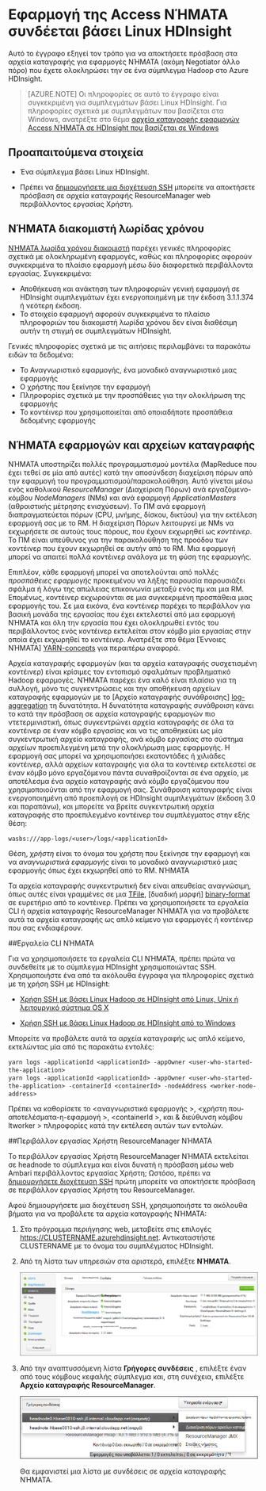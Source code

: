 <properties
    pageTitle="Εφαρμογή της Access ΝΉΜΑΤΑ Hadoop αρχείο καταγραφής βάσει Linux HDInsight | Microsoft Azure"
    description="Μάθετε πώς μπορείτε να αποκτήσετε πρόσβαση σε αρχεία καταγραφής εφαρμογών ΝΉΜΑΤΑ σε ένα σύμπλεγμα βάσει Linux HDInsight (Hadoop) χρησιμοποιώντας τη γραμμή εντολών και ένα πρόγραμμα περιήγησης web."
    services="hdinsight"
    documentationCenter=""
    tags="azure-portal"
    authors="Blackmist" 
    manager="jhubbard"
    editor="cgronlun"/>

<tags
    ms.service="hdinsight"
    ms.workload="big-data"
    ms.tgt_pltfrm="na"
    ms.devlang="na"
    ms.topic="article"
    ms.date="10/21/2016"
    ms.author="larryfr"/>

# <a name="access-yarn-application-logs-on-linux-based-hdinsight"></a>Εφαρμογή της Access ΝΉΜΑΤΑ συνδέεται βάσει Linux HDInsight 

Αυτό το έγγραφο εξηγεί τον τρόπο για να αποκτήσετε πρόσβαση στα αρχεία καταγραφής για εφαρμογές ΝΉΜΑΤΑ (ακόμη Negotiator άλλο πόρο) που έχετε ολοκληρώσει την σε ένα σύμπλεγμα Hadoop στο Azure HDInsight.

> [AZURE.NOTE] Οι πληροφορίες σε αυτό το έγγραφο είναι συγκεκριμένη για συμπλεγμάτων βάσει Linux HDInsight. Για πληροφορίες σχετικά με συμπλεγμάτων που βασίζεται στα Windows, ανατρέξτε στο θέμα [αρχεία καταγραφής εφαρμογών Access ΝΉΜΑΤΑ σε HDInsight που βασίζεται σε Windows](hdinsight-hadoop-access-yarn-app-logs.md)

## <a name="prerequisites"></a>Προαπαιτούμενα στοιχεία

* Ένα σύμπλεγμα βάσει Linux HDInsight.

* Πρέπει να [δημιουργήσετε μια διοχέτευση SSH](hdinsight-linux-ambari-ssh-tunnel.md) μπορείτε να αποκτήσετε πρόσβαση σε αρχεία καταγραφής ResourceManager web περιβάλλοντος εργασίας Χρήστη.

## <a name="YARNTimelineServer"></a>ΝΉΜΑΤΑ διακομιστή λωρίδας χρόνου

[ΝΉΜΑΤΑ λωρίδα χρόνου διακομιστή](http://hadoop.apache.org/docs/r2.4.0/hadoop-yarn/hadoop-yarn-site/TimelineServer.html) παρέχει γενικές πληροφορίες σχετικά με ολοκληρωμένη εφαρμογές, καθώς και πληροφορίες αφορούν συγκεκριμένα το πλαίσιο εφαρμογή μέσω δύο διαφορετικά περιβάλλοντα εργασίας. Συγκεκριμένα:

* Αποθήκευση και ανάκτηση των πληροφοριών γενική εφαρμογή σε HDInsight συμπλεγμάτων έχει ενεργοποιημένη με την έκδοση 3.1.1.374 ή νεότερη έκδοση.
* Το στοιχείο εφαρμογή αφορούν συγκεκριμένα το πλαίσιο πληροφοριών του διακομιστή λωρίδα χρόνου δεν είναι διαθέσιμη αυτήν τη στιγμή σε συμπλεγμάτων HDInsight.

Γενικές πληροφορίες σχετικά με τις αιτήσεις περιλαμβάνει τα παρακάτω ειδών τα δεδομένα:

* Το Αναγνωριστικό εφαρμογής, ένα μοναδικό αναγνωριστικό μιας εφαρμογής
* Ο χρήστης που ξεκίνησε την εφαρμογή
* Πληροφορίες σχετικά με την προσπάθειες για την ολοκλήρωση της εφαρμογής
* Το κοντέινερ που χρησιμοποιείται από οποιαδήποτε προσπάθεια δεδομένης εφαρμογής

## <a name="YARNAppsAndLogs"></a>ΝΉΜΑΤΑ εφαρμογών και αρχείων καταγραφής

ΝΉΜΑΤΑ υποστηρίζει πολλές προγραμματισμού μοντέλα (MapReduce που έχει τεθεί σε μία από αυτές) κατά την αποσύνδεση διαχείριση πόρων από την εφαρμογή του προγραμματισμού/παρακολούθηση. Αυτό γίνεται μέσω ενός καθολικού *ResourceManager* (Διαχείριση Πόρων) ανά εργαζόμενο-κόμβου *NodeManagers* (NMs) και ανά εφαρμογή *ApplicationMasters* (αθροιστικής μέτρησης ενισχύσεων). Το ΠΜ ανά εφαρμογή διαπραγματεύεται πόρων (CPU, μνήμης, δίσκου, δικτύου) για την εκτέλεση εφαρμογή σας με το RM. Η διαχείριση Πόρων λειτουργεί με NMs να εκχωρήσετε σε αυτούς τους πόρους, που έχουν εκχωρηθεί ως *κοντέινερ*. Το ΠΜ είναι υπεύθυνος για την παρακολούθηση της προόδου των κοντέινερ που έχουν εκχωρηθεί σε αυτήν από το RM. Μια εφαρμογή μπορεί να απαιτεί πολλά κοντέινερ ανάλογα με τη φύση της εφαρμογής.

Επιπλέον, κάθε εφαρμογή μπορεί να αποτελούνται από πολλές *προσπάθειες εφαρμογής* προκειμένου να λήξης παρουσία παρουσιάζει σφάλμα ή λόγω της απώλειας επικοινωνία μεταξύ ενός πμ και μια RM. Επομένως, κοντέινερ εκχωρούνται σε μια συγκεκριμένη προσπάθεια μιας εφαρμογής του. Σε μια εικόνα, ένα κοντέινερ παρέχει το περιβάλλον για βασική μονάδα της εργασίας που έχει εκτελεστεί από μια εφαρμογή ΝΉΜΑΤΑ και όλη την εργασία που έχει ολοκληρωθεί εντός του περιβάλλοντος ενός κοντέινερ εκτελείται στον κόμβο μία εργασίας στην οποία έχει εκχωρηθεί το κοντέινερ. Ανατρέξτε στο θέμα [Έννοιες ΝΉΜΑΤΑ] [ YARN-concepts] για περαιτέρω αναφορά.

Αρχεία καταγραφής εφαρμογών (και τα αρχεία καταγραφής συσχετισμένη κοντέινερ) είναι κρίσιμες τον εντοπισμό σφαλμάτων προβληματικό Hadoop εφαρμογές. ΝΉΜΑΤΑ παρέχει ένα καλό είναι πλαίσιο για τη συλλογή, μόνο τις συγκεντρώσεις και την αποθήκευση αρχείων καταγραφής εφαρμογών με το [Αρχείο καταγραφής συνάθροισης] [ log-aggregation] τη δυνατότητα. Η δυνατότητα καταγραφής συνάθροιση κάνει το κατά την πρόσβαση σε αρχεία καταγραφής εφαρμογών πιο ντετερμινιστική, όπως συγκεντρώνει αρχεία καταγραφής σε όλα τα κοντέινερ σε έναν κόμβο εργασίας και να τις αποθηκεύει ως μία συγκεντρωτική αρχείο καταγραφής, ανά κόμβο εργασίας στο σύστημα αρχείων προεπιλεγμένη μετά την ολοκλήρωση μιας εφαρμογής. Η εφαρμογή σας μπορεί να χρησιμοποιήσει εκατοντάδες ή χιλιάδες κοντέινερ, αλλά αρχείων καταγραφής για όλα τα κοντέινερ εκτελεστεί σε έναν κόμβο μόνο εργαζόμενου πάντα συναθροίζονται σε ένα αρχείο, με αποτέλεσμα ένα αρχείο καταγραφής ανά κόμβο εργαζόμενου που χρησιμοποιούνται από την εφαρμογή σας. Συνάθροιση καταγραφής είναι ενεργοποιημένη από προεπιλογή σε HDInsight συμπλεγμάτων (έκδοση 3.0 και παραπάνω), και μπορείτε να βρείτε συγκεντρωτική αρχεία καταγραφής στο προεπιλεγμένο κοντέινερ του συμπλέγματος στην εξής θέση:

    wasbs:///app-logs/<user>/logs/<applicationId>

Θέση, *χρήστη* είναι το όνομα του χρήστη που ξεκίνησε την εφαρμογή και να *αναγνωριστικά εφαρμογής* είναι το μοναδικό αναγνωριστικό μιας εφαρμογής όπως έχει εκχωρηθεί από το RM. ΝΉΜΑΤΑ

Τα αρχεία καταγραφής συγκεντρωτική δεν είναι απευθείας αναγνώσιμη, όπως αυτές είναι γραμμένες σε μια [TFile][T-file], [δυαδική μορφή] [ binary-format] σε ευρετήριο από το κοντέινερ. Πρέπει να χρησιμοποιήσετε τα εργαλεία CLI ή αρχεία καταγραφής ResourceManager ΝΉΜΑΤΑ για να προβάλετε αυτά τα αρχεία καταγραφής ως απλό κείμενο για εφαρμογές ή κοντέινερ που σας ενδιαφέρουν. 

##<a name="yarn-cli-tools"></a>Εργαλεία CLI ΝΉΜΑΤΑ

Για να χρησιμοποιήσετε τα εργαλεία CLI ΝΉΜΑΤΑ, πρέπει πρώτα να συνδεθείτε με το σύμπλεγμα HDInsight χρησιμοποιώντας SSH. Χρησιμοποιήστε ένα από τα ακόλουθα έγγραφα για πληροφορίες σχετικά με τη χρήση SSH με HDInsight:

- [Χρήση SSH με βάσει Linux Hadoop σε HDInsight από Linux, Unix ή λειτουργικό σύστημα OS X](hdinsight-hadoop-linux-use-ssh-unix.md)

- [Χρήση SSH με βάσει Linux Hadoop σε HDInsight από το Windows](hdinsight-hadoop-linux-use-ssh-windows.md)
    
Μπορείτε να προβάλετε αυτά τα αρχεία καταγραφής ως απλό κείμενο, εκτελώντας μία από τις παρακάτω εντολές:

    yarn logs -applicationId <applicationId> -appOwner <user-who-started-the-application>
    yarn logs -applicationId <applicationId> -appOwner <user-who-started-the-application> -containerId <containerId> -nodeAddress <worker-node-address>
    
Πρέπει να καθορίσετε το &lt;αναγνωριστικά εφαρμογής >, &lt;χρήστη που-αποτελέσματα-η-εφαρμογή >, &lt;containerId >, και & διεύθυνση κόμβου ltworker > πληροφορίες κατά την εκτέλεση αυτών των εντολών.

##<a name="yarn-resourcemanager-ui"></a>Περιβάλλον εργασίας Χρήστη ResourceManager ΝΉΜΑΤΑ

Το περιβάλλον εργασίας Χρήστη ResourceManager ΝΉΜΑΤΑ εκτελείται σε headnode το σύμπλεγμα και είναι δυνατή η πρόσβαση μέσω web Ambari περιβάλλοντος εργασίας Χρήστη; Ωστόσο, πρέπει να [δημιουργήσετε διοχέτευση SSH](hdinsight-linux-ambari-ssh-tunnel.md) πρώτη μπορείτε να αποκτήσετε πρόσβαση σε περιβάλλον εργασίας Χρήστη του ResourceManager.

Αφού δημιουργήσετε μια διοχέτευση SSH, χρησιμοποιήστε τα ακόλουθα βήματα για να προβάλετε τα αρχεία καταγραφής ΝΉΜΑΤΑ:

1. Στο πρόγραμμα περιήγησης web, μεταβείτε στις επιλογές https://CLUSTERNAME.azurehdinsight.net. Αντικαταστήστε CLUSTERNAME με το όνομα του συμπλέγματος HDInsight.

2. Από τη λίστα των υπηρεσιών στα αριστερά, επιλέξτε __ΝΉΜΑΤΑ__.

    ![Επιλεγμένη υπηρεσία νήματα](./media/hdinsight-hadoop-access-yarn-app-logs-linux/yarnservice.png)

3. Από την αναπτυσσόμενη λίστα __Γρήγορες συνδέσεις__ , επιλέξτε έναν από τους κόμβους κεφαλής σύμπλεγμα και, στη συνέχεια, επιλέξτε __Αρχείο καταγραφής ResourceManager__.

    ![Γρήγορη linnks νήματα](./media/hdinsight-hadoop-access-yarn-app-logs-linux/yarnquicklinks.png)
    
    Θα εμφανιστεί μια λίστα με συνδέσεις σε αρχεία καταγραφής ΝΉΜΑΤΑ.

[YARN-timeline-server]:http://hadoop.apache.org/docs/r2.4.0/hadoop-yarn/hadoop-yarn-site/TimelineServer.html
[log-aggregation]:http://hortonworks.com/blog/simplifying-user-logs-management-and-access-in-yarn/
[T-file]:https://issues.apache.org/jira/secure/attachment/12396286/TFile%20Specification%2020081217.pdf
[binary-format]:https://issues.apache.org/jira/browse/HADOOP-3315
[YARN-concepts]:http://hortonworks.com/blog/apache-hadoop-yarn-concepts-and-applications/
